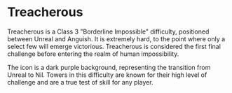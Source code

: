 # Treacherous

Treacherous is a Class 3 "Borderline Impossible" difficulty, positioned between Unreal and Anguish. It is extremely hard, to the point where only a select few will emerge victorious. Treacherous is considered the first final challenge before entering the realm of human impossibility.

The icon is a dark purple background, representing the transition from Unreal to Nil. Towers in this difficulty are known for their high level of challenge and are a true test of skill for any player.